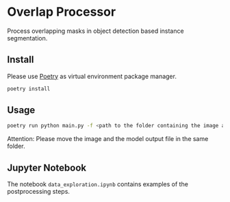 # Overlap Processor
Process overlapping masks in object detection based instance segmentation.


## Install
Please use [Poetry](https://python-poetry.org/docs/) as virtual environment package manager. 

```bash
poetry install
```

## Usage
```bash
poetry run python main.py -f <path to the folder containing the image and the model output>
```
Attention: Please move the image and the model output file in the same folder.

## Jupyter Notebook
The notebook `data_exploration.ipynb` contains examples of the postprocessing steps.
